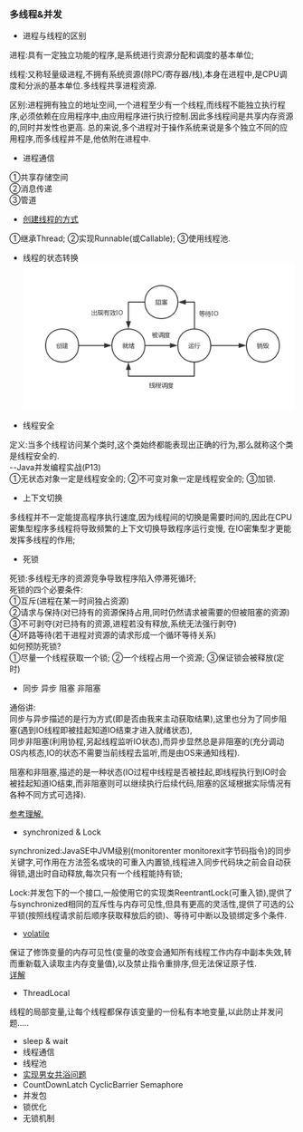 ### 多线程&并发

- 进程与线程的区别  

进程:具有一定独立功能的程序,是系统进行资源分配和调度的基本单位;    

线程:又称轻量级进程,不拥有系统资源(除PC/寄存器/栈),本身在进程中,是CPU调度和分派的基本单位.多线程共享进程资源.    

区别:进程拥有独立的地址空间,一个进程至少有一个线程,而线程不能独立执行程序,必须依赖在应用程序中,由应用程序进行执行控制.因此多线程间是共享内存资源的,同时并发性也更高.
总的来说,多个进程对于操作系统来说是多个独立不同的应用程序,而多线程并不是,他依附在进程中.  

- 进程通信

①共享存储空间  
②消息传递  
③管道  

- [创建线程的方式](https://github.com/MelloChan/java-interview/blob/master/java-exam/src/thread/CreateThreadDemo.java)  

①继承Thread; ②实现Runnable(或Callable); ③使用线程池.    

- 线程的状态转换  
![状态转换](https://raw.githubusercontent.com/MelloChan/java-interview/master/image/thread-state.png)  

- 线程安全  

定义:当多个线程访问某个类时,这个类始终都能表现出正确的行为,那么就称这个类是线程安全的.  
--Java并发编程实战(P13)  
①无状态对象一定是线程安全的; ②不可变对象一定是线程安全的; ③加锁.  

- 上下文切换   

多线程并不一定能提高程序执行速度,因为线程间的切换是需要时间的,因此在CPU密集型程序多线程将导致频繁的上下文切换导致程序运行变慢,
在IO密集型才更能发挥多线程的作用;
  
- 死锁  

死锁:多线程无序的资源竞争导致程序陷入停滞死循环;  
死锁的四个必要条件:  
①互斥(进程在某一时间独占资源)  
②请求与保持(对已持有的资源保持占用,同时仍然请求被需要的但被阻塞的资源)  
③不可剥夺(对已持有的资源,进程若没有释放,系统无法强行剥夺)  
④环路等待(若干进程对资源的请求形成一个循环等待关系)  
如何预防死锁?  
①尽量一个线程获取一个锁; ②一个线程占用一个资源; ③保证锁会被释放(定时)

- 同步 异步 阻塞 非阻塞   

通俗讲:    
同步与异步描述的是行为方式(即是否由我来主动获取结果),这里也分为了同步阻塞(遇到IO线程即被挂起知道IO结束才进入就绪状态),  
同步非阻塞(利用协程,另起线程监听IO状态),而异步显然总是非阻塞的(充分调动OS内核态,IO的状态不需要当前线程去监听,而是由OS来通知线程).  

阻塞和非阻塞,描述的是一种状态(IO过程中线程是否被挂起,即线程执行到IO时会被挂起知道IO结束,而非阻塞则可以继续执行后续代码,阻塞的区域根据实际情况有各种不同方式可选择).  
  
[参考理解.](https://www.zhihu.com/question/19732473)

- synchronized & Lock   

synchronized:JavaSE中JVM级别(monitorenter monitorexit字节码指令)的同步关键字,可作用在方法签名或块的可重入内置锁,线程进入同步代码块之前会自动获得锁,退出时自动释放,每次只有一个线程能持有锁;

Lock:并发包下的一个接口,一般使用它的实现类ReentrantLock(可重入锁),提供了与synchronized相同的互斥性与内存可见性,但具有更高的灵活性,提供了可选的公平锁(按照线程请求前后顺序获取释放后的锁)、等待可中断以及锁绑定多个条件.

- [volatile](https://github.com/MelloChan/java-interview/blob/master/content/volatile.md)

保证了修饰变量的内存可见性(变量的改变会通知所有线程工作内存中副本失效,转而重新载入读取主内存变量值),以及禁止指令重排序,但无法保证原子性.  
[详解](https://github.com/MelloChan/java-interview/blob/master/content/volatile.md)

- ThreadLocal 

线程的局部变量,让每个线程都保存该变量的一份私有本地变量,以此防止并发问题.....

- sleep & wait 
- 线程通信
- 线程池
- [实现男女共浴问题](https://github.com/MelloChan/java-interview/blob/master/java-exam/src/thread/Bath.java)
- CountDownLatch CyclicBarrier Semaphore  
- 并发包  
- 锁优化
- 无锁机制